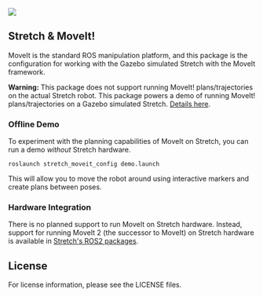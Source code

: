 ![](../images/banner.png)

## Stretch & MoveIt!

MoveIt is the standard ROS manipulation platform, and this package is the configuration for working with the Gazebo simulated Stretch with the MoveIt framework.

**Warning:** This package does not support running MoveIt! plans/trajectories on the actual Stretch robot. This package powers a demo of running MoveIt! plans/trajectories on a Gazebo simulated Stretch. [Details here](#hardware-integration).

### Offline Demo

To experiment with the planning capabilities of MoveIt on Stretch, you can run a demo _without_ Stretch hardware.

    roslaunch stretch_moveit_config demo.launch

This will allow you to move the robot around using interactive markers and create plans between poses.

### Hardware Integration

There is no planned support to run MoveIt on Stretch hardware. Instead, support for running MoveIt 2 (the successor to MoveIt) on Stretch hardware is available in [Stretch's ROS2 packages](https://github.com/hello-robot/stretch_ros2/).

## License

For license information, please see the LICENSE files.

